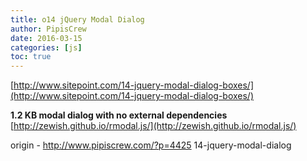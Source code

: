 ```yaml
---
title: o14 jQuery Modal Dialog
author: PipisCrew
date: 2016-03-15
categories: [js]
toc: true
---
```


[http://www.sitepoint.com/14-jquery-modal-dialog-boxes/](http://www.sitepoint.com/14-jquery-modal-dialog-boxes/)

**1.2 KB modal dialog with no external dependencies**
[http://zewish.github.io/rmodal.js/](http://zewish.github.io/rmodal.js/)

origin - http://www.pipiscrew.com/?p=4425 14-jquery-modal-dialog